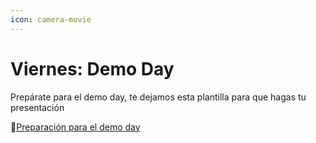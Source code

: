 ```yaml
---
icon: camera-movie
---
```


# Viernes: Demo Day

Prepárate para el demo day, te dejamos esta plantilla para que hagas tu presentación

📄[Preparación para el demo day](https://docs.google.com/document/d/1DQjr4X_cKCpXevAhBUilY_GrsYudtVpDMy-6yDs_3Q8/edit?usp=sharing)
